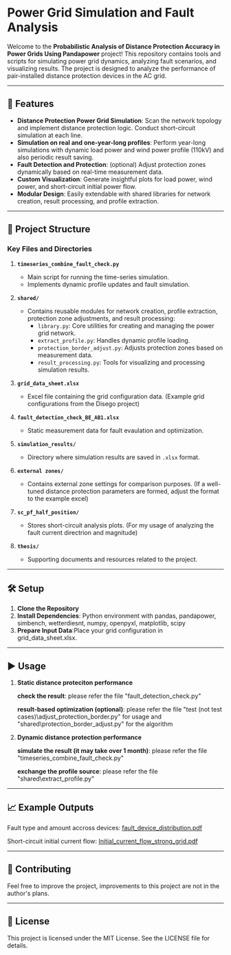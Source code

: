 # Power Grid Simulation and Fault Analysis

Welcome to the **Probabilistic Analysis of Distance Protection Accuracy in Power Grids Using Pandapower** project! This repository contains tools and scripts for simulating power grid dynamics, analyzing fault scenarios, and visualizing results. The project is designed to analyze the performance of pair-installed distance protection devices in the AC grid. 

---

## 🚀 Features

- **Distance Protection Power Grid Simulation**: Scan the network topology and implement distance protection logic. Conduct short-circuit simulation at each line.
- **Simulation on real and one-year-long profiles**: Perform year-long simulations with dynamic load power and wind power profile (110kV) and also periodic result saving.
- **Fault Detection and Protection**: (optional) Adjust protection zones dynamically based on real-time measurement data.
- **Custom Visualization**: Generate insightful plots for load power, wind power, and short-circuit initial power flow.
- **Modular Design**: Easily extendable with shared libraries for network creation, result processing, and profile extraction.

---

## 📂 Project Structure

### Key Files and Directories

1. **`timeseries_combine_fault_check.py`**  
   - Main script for running the time-series simulation.
   - Implements dynamic profile updates and fault simulation.

2. **`shared/`**  
   - Contains reusable modules for network creation, profile extraction, protection zone adjustments, and result processing:
     - `library.py`: Core utilities for creating and managing the power grid network.
     - `extract_profile.py`: Handles dynamic profile loading.
     - `protection_border_adjust.py`: Adjusts protection zones based on measurement data.
     - `result_processing.py`: Tools for visualizing and processing simulation results.

3. **`grid_data_sheet.xlsx`**  
   - Excel file containing the grid configuration data. (Example grid configurations from the Disego project)

4. **`fault_detection_check_BE_AB1.xlsx`**  
   - Static measurement data for fault evaulation and optimization.

5. **`simulation_results/`**  
   - Directory where simulation results are saved in `.xlsx` format.

6. **`external zones/`**  
   - Contains external zone settings for comparison purposes. (If a well-tuned distance protection parameters are formed, adjust the format to the example excel)

7. **`sc_pf_half_position/`**  
   - Stores short-circuit analysis plots. (For my usage of analyzing the fault current directrion and magnitude)

8. **`thesis/`**  
   - Supporting documents and resources related to the project.


---

## 🛠️ Setup

1. **Clone the Repository**
2. **Install Dependencies**: Python environment with pandas, pandapower, simbench, wetterdiesnt, numpy, openpyxl, matplotlib, scipy
3. **Prepare Input Data**:Place your grid configuration in grid_data_sheet.xlsx.

---
## ▶️ Usage
1. **Static distance proteciton performance**
   
   **check the result**: please refer the file "fault_detection_check.py"
   
   **result-based optimization (optional)**: please refer the file "test (not test cases)\adjust_protection_border.py" for usage and "shared\protection_border_adjust.py" for the algorithm
   
3. **Dynamic distance protection performance**

   **simulate the result (it may take over 1 month)**: please refer the file "timeseries_combine_fault_check.py" 
   
   **exchange the profile source**: please refer the file "shared\extract_profile.py"

---
## 📈 Example Outputs
Fault type and amount accross devices: [fault_device_distribution.pdf](https://github.com/user-attachments/files/19959712/fault_device_distribution_with_primary.pdf)

Short-circuit initial current flow: [Initial_current_flow_strong_grid.pdf](https://github.com/user-attachments/files/19959677/MA_Zhao_Ming_0423.Extract.68.pdf)

---
## 🤝 Contributing
Feel free to improve the project, improvements to this project are not in the author's plans.

---
## 📜 License
This project is licensed under the MIT License. See the LICENSE file for details.


